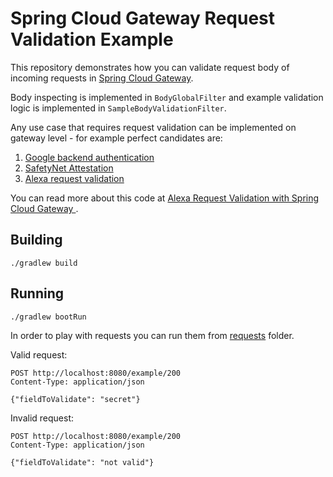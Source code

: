 # Spring Cloud Gateway Request Validation Example

This repository demonstrates how you can validate request body 
of incoming requests in [Spring Cloud Gateway](https://github.com/spring-cloud/spring-cloud-gateway).

Body inspecting is implemented in `BodyGlobalFilter` and example validation logic 
is implemented in `SampleBodyValidationFilter`.

Any use case that requires request validation can be implemented on gateway level - for example perfect candidates are:

1. [Google backend authentication](https://developers.google.com/identity/sign-in/android/backend-auth#using-a-google-api-client-library)
2. [SafetyNet Attestation](https://developer.android.com/training/safetynet/attestation)
3. [Alexa request validation](https://developer.amazon.com/en-US/docs/alexa/custom-skills/host-a-custom-skill-as-a-web-service.html#manually-verify-request-sent-by-alexa)

You can read more about this code at [Alexa Request Validation with Spring Cloud Gateway
](https://viacom.tech/blog/2021/08/02/alexa_request_validation_with_spring_cloud_gateway.html).

## Building

```commandline
./gradlew build
```

## Running 

```commandline
./gradlew bootRun
```

In order to play with requests you can run them from [requests](/requests) folder.

Valid request:
```http request
POST http://localhost:8080/example/200
Content-Type: application/json

{"fieldToValidate": "secret"}
```

Invalid request:
```http request
POST http://localhost:8080/example/200
Content-Type: application/json

{"fieldToValidate": "not valid"}
```